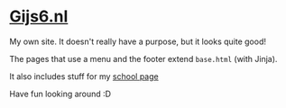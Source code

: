# [Gijs6.nl](https://www.gijs6.nl)

My own site. It doesn't really have a purpose, but it looks quite good!

The pages that use a menu and the footer extend `base.html` (with Jinja).

It also includes stuff for my [school page](https://www.gijs6.nl/school)

Have fun looking around :D
